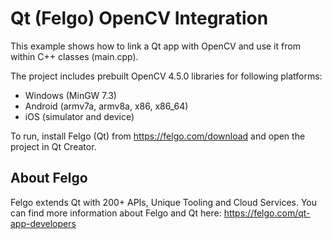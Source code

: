 # Qt (Felgo) OpenCV Integration

This example shows how to link a Qt app with OpenCV and use it from within C++ classes (main.cpp).

The project includes prebuilt OpenCV 4.5.0 libraries for following platforms:

* Windows (MinGW 7.3)
* Android (armv7a, armv8a, x86, x86_64)
* iOS (simulator and device)

To run, install Felgo (Qt) from https://felgo.com/download and open the project in Qt Creator.


## About Felgo

Felgo extends Qt with 200+ APIs, Unique Tooling and Cloud Services. You can find more information about Felgo and Qt here: https://felgo.com/qt-app-developers
